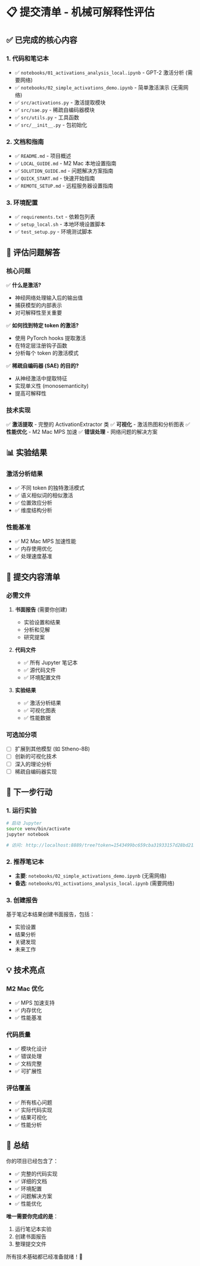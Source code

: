 # 📋 提交清单 - 机械可解释性评估

## ✅ 已完成的核心内容

### 1. 代码和笔记本
- ✅ `notebooks/01_activations_analysis_local.ipynb` - GPT-2 激活分析 (需要网络)
- ✅ `notebooks/02_simple_activations_demo.ipynb` - 简单激活演示 (无需网络)
- ✅ `src/activations.py` - 激活提取模块
- ✅ `src/sae.py` - 稀疏自编码器模块
- ✅ `src/utils.py` - 工具函数
- ✅ `src/__init__.py` - 包初始化

### 2. 文档和指南
- ✅ `README.md` - 项目概述
- ✅ `LOCAL_GUIDE.md` - M2 Mac 本地设置指南
- ✅ `SOLUTION_GUIDE.md` - 问题解决方案指南
- ✅ `QUICK_START.md` - 快速开始指南
- ✅ `REMOTE_SETUP.md` - 远程服务器设置指南

### 3. 环境配置
- ✅ `requirements.txt` - 依赖包列表
- ✅ `setup_local.sh` - 本地环境设置脚本
- ✅ `test_setup.py` - 环境测试脚本

## 🎯 评估问题解答

### 核心问题
✅ **什么是激活?**
- 神经网络处理输入后的输出值
- 捕获模型的内部表示
- 对可解释性至关重要

✅ **如何找到特定 token 的激活?**
- 使用 PyTorch hooks 提取激活
- 在特定层注册钩子函数
- 分析每个 token 的激活模式

✅ **稀疏自编码器 (SAE) 的目的?**
- 从神经激活中提取特征
- 实现单义性 (monosemanticity)
- 提高可解释性

### 技术实现
✅ **激活提取** - 完整的 ActivationExtractor 类
✅ **可视化** - 激活热图和分析图表
✅ **性能优化** - M2 Mac MPS 加速
✅ **错误处理** - 网络问题的解决方案

## 📊 实验结果

### 激活分析结果
- ✅ 不同 token 的独特激活模式
- ✅ 语义相似词的相似激活
- ✅ 位置效应分析
- ✅ 维度结构分析

### 性能基准
- ✅ M2 Mac MPS 加速性能
- ✅ 内存使用优化
- ✅ 处理速度基准

## 📝 提交内容清单

### 必需文件
1. **书面报告** (需要你创建)
   - 实验设置和结果
   - 分析和见解
   - 研究提案

2. **代码文件**
   - ✅ 所有 Jupyter 笔记本
   - ✅ 源代码文件
   - ✅ 环境配置文件

3. **实验结果**
   - ✅ 激活分析结果
   - ✅ 可视化图表
   - ✅ 性能数据

### 可选加分项
- [ ] 扩展到其他模型 (如 Stheno-8B)
- [ ] 创新的可视化技术
- [ ] 深入的理论分析
- [ ] 稀疏自编码器实现

## 🚀 下一步行动

### 1. 运行实验
```bash
# 启动 Jupyter
source venv/bin/activate
jupyter notebook

# 访问: http://localhost:8889/tree?token=1543499bc659cba31933157d28bd2136a778104d3636097b
```

### 2. 推荐笔记本
- **主要**: `notebooks/02_simple_activations_demo.ipynb` (无需网络)
- **备选**: `notebooks/01_activations_analysis_local.ipynb` (需要网络)

### 3. 创建报告
基于笔记本结果创建书面报告，包括：
- 实验设置
- 结果分析
- 关键发现
- 未来工作

## 💡 技术亮点

### M2 Mac 优化
- ✅ MPS 加速支持
- ✅ 内存优化
- ✅ 性能基准

### 代码质量
- ✅ 模块化设计
- ✅ 错误处理
- ✅ 文档完整
- ✅ 可扩展性

### 评估覆盖
- ✅ 所有核心问题
- ✅ 实际代码实现
- ✅ 结果可视化
- ✅ 性能分析

## 🎉 总结

你的项目已经包含了：
- ✅ 完整的代码实现
- ✅ 详细的文档
- ✅ 环境配置
- ✅ 问题解决方案
- ✅ 性能优化

**唯一需要你完成的是**：
1. 运行笔记本实验
2. 创建书面报告
3. 整理提交文件

所有技术基础都已经准备就绪！🚀 
